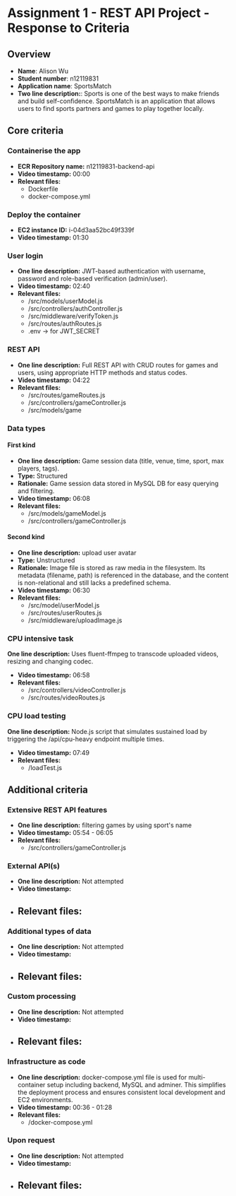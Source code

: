 Assignment 1 - REST API Project - Response to Criteria
================================================

Overview
------------------------------------------------

- **Name**: Alison Wu
- **Student number**: n12119831
- **Application name**: SportsMatch
- **Two line description:**: Sports is one of the best ways to make friends and build self-confidence. SportsMatch is an application that allows users to find sports partners and games to play together locally. 

Core criteria
------------------------------------------------

### Containerise the app

- **ECR Repository name:** n12119831-backend-api
- **Video timestamp:** 00:00
- **Relevant files:**
    - Dockerfile
    - docker-compose.yml


### Deploy the container

- **EC2 instance ID:** i-04d3aa52bc49f339f
- **Video timestamp:** 01:30

### User login

- **One line description:** JWT-based authentication with username, password and role-based verification (admin/user).
- **Video timestamp:** 02:40
- **Relevant files:**
    - /src/models/userModel.js
    - /src/controllers/authController.js
    - /src/middleware/verifyToken.js
    - /src/routes/authRoutes.js
    - .env -> for JWT_SECRET

### REST API

- **One line description:** Full REST API with CRUD routes for games and users, using appropriate HTTP methods and status codes.
- **Video timestamp:** 04:22
- **Relevant files:**
    - /src/routes/gameRoutes.js
    - /src/controllers/gameController.js
    - /src/models/game

### Data types

#### First kind

- **One line description:** Game session data (title, venue, time, sport, max players, tags).
- **Type:** Structured
- **Rationale:** Game session data stored in MySQL DB for easy querying and filtering.
- **Video timestamp:** 06:08
- **Relevant files:**
    - /src/models/gameModel.js
	- /src/controllers/gameController.js

#### Second kind

- **One line description:** upload user avatar
- **Type:** Unstructured
- **Rationale:** Image file is stored as raw media in the filesystem. Its metadata (filename, path) is referenced in the database, and the content is non-relational and still lacks a predefined schema.
- **Video timestamp:** 06:30
- **Relevant files:**
    - /src/model/userModel.js
    - /src/routes/userRoutes.js
    - /src/middleware/uploadImage.js

### CPU intensive task

 **One line description:** Uses fluent-ffmpeg to transcode uploaded videos, resizing and changing codec.
- **Video timestamp:** 06:58
- **Relevant files:**
    - /src/controllers/videoController.js
    - /src/routes/videoRoutes.js

### CPU load testing

 **One line description:** Node.js script that simulates sustained load by triggering the /api/cpu-heavy endpoint multiple times.
- **Video timestamp:** 07:49
- **Relevant files:** 
    - /loadTest.js
  

Additional criteria
------------------------------------------------

### Extensive REST API features

- **One line description:** filtering games by using sport's name
- **Video timestamp:** 05:54 - 06:05
- **Relevant files:**
    - /src/controllers/gameController.js

### External API(s)

- **One line description:** Not attempted
- **Video timestamp:**
- **Relevant files:**
    - 

### Additional types of data

- **One line description:** Not attempted
- **Video timestamp:**
- **Relevant files:**
    - 

### Custom processing

- **One line description:** Not attempted
- **Video timestamp:**
- **Relevant files:**
    - 

### Infrastructure as code

- **One line description:** docker-compose.yml file is used for multi-container setup including backend, MySQL and adminer. This simplifies the deployment process and ensures consistent local development and EC2 environments.
- **Video timestamp:** 00:36 - 01:28
- **Relevant files:**
    - /docker-compose.yml

### Upon request

- **One line description:** Not attempted
- **Video timestamp:**
- **Relevant files:**
    - 
